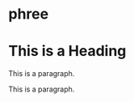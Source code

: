 # phree

<!DOCTYPE html>
<html>
<head>

</head>
<body>

<h1>This is a Heading</h1>
<p>This is a paragraph.</p>
<p>This is a paragraph.</p>

</body>
</html>
